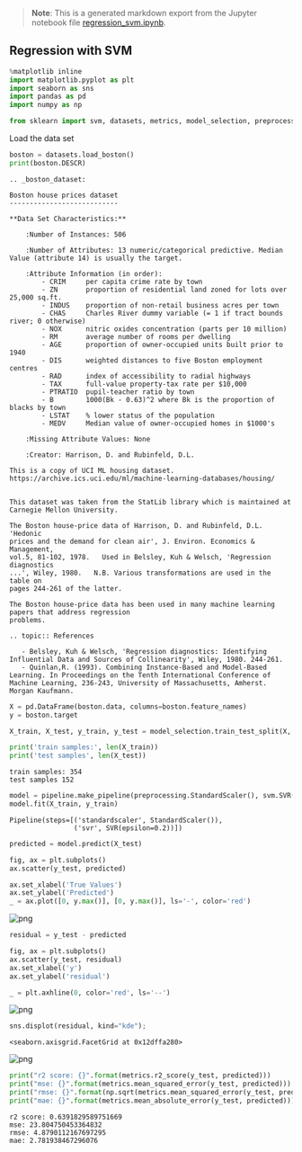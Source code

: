 >**Note**: This is a generated markdown export from the Jupyter notebook file [regression_svm.ipynb](regression_svm.ipynb).

## Regression with SVM


```python
%matplotlib inline
import matplotlib.pyplot as plt
import seaborn as sns
import pandas as pd
import numpy as np

from sklearn import svm, datasets, metrics, model_selection, preprocessing, pipeline
```

Load the data set


```python
boston = datasets.load_boston()
print(boston.DESCR)
```

    .. _boston_dataset:
    
    Boston house prices dataset
    ---------------------------
    
    **Data Set Characteristics:**  
    
        :Number of Instances: 506 
    
        :Number of Attributes: 13 numeric/categorical predictive. Median Value (attribute 14) is usually the target.
    
        :Attribute Information (in order):
            - CRIM     per capita crime rate by town
            - ZN       proportion of residential land zoned for lots over 25,000 sq.ft.
            - INDUS    proportion of non-retail business acres per town
            - CHAS     Charles River dummy variable (= 1 if tract bounds river; 0 otherwise)
            - NOX      nitric oxides concentration (parts per 10 million)
            - RM       average number of rooms per dwelling
            - AGE      proportion of owner-occupied units built prior to 1940
            - DIS      weighted distances to five Boston employment centres
            - RAD      index of accessibility to radial highways
            - TAX      full-value property-tax rate per $10,000
            - PTRATIO  pupil-teacher ratio by town
            - B        1000(Bk - 0.63)^2 where Bk is the proportion of blacks by town
            - LSTAT    % lower status of the population
            - MEDV     Median value of owner-occupied homes in $1000's
    
        :Missing Attribute Values: None
    
        :Creator: Harrison, D. and Rubinfeld, D.L.
    
    This is a copy of UCI ML housing dataset.
    https://archive.ics.uci.edu/ml/machine-learning-databases/housing/
    
    
    This dataset was taken from the StatLib library which is maintained at Carnegie Mellon University.
    
    The Boston house-price data of Harrison, D. and Rubinfeld, D.L. 'Hedonic
    prices and the demand for clean air', J. Environ. Economics & Management,
    vol.5, 81-102, 1978.   Used in Belsley, Kuh & Welsch, 'Regression diagnostics
    ...', Wiley, 1980.   N.B. Various transformations are used in the table on
    pages 244-261 of the latter.
    
    The Boston house-price data has been used in many machine learning papers that address regression
    problems.   
         
    .. topic:: References
    
       - Belsley, Kuh & Welsch, 'Regression diagnostics: Identifying Influential Data and Sources of Collinearity', Wiley, 1980. 244-261.
       - Quinlan,R. (1993). Combining Instance-Based and Model-Based Learning. In Proceedings on the Tenth International Conference of Machine Learning, 236-243, University of Massachusetts, Amherst. Morgan Kaufmann.
    



```python
X = pd.DataFrame(boston.data, columns=boston.feature_names)
y = boston.target
```


```python
X_train, X_test, y_train, y_test = model_selection.train_test_split(X, y, train_size=0.7)

print('train samples:', len(X_train))
print('test samples', len(X_test))
```

    train samples: 354
    test samples 152



```python
model = pipeline.make_pipeline(preprocessing.StandardScaler(), svm.SVR(C=1.0, epsilon=0.2))
model.fit(X_train, y_train)
```




    Pipeline(steps=[('standardscaler', StandardScaler()),
                    ('svr', SVR(epsilon=0.2))])




```python
predicted = model.predict(X_test)

fig, ax = plt.subplots()
ax.scatter(y_test, predicted)

ax.set_xlabel('True Values')
ax.set_ylabel('Predicted')
_ = ax.plot([0, y.max()], [0, y.max()], ls='-', color='red')
```


    
![png](regression_svm_files/regression_svm_7_0.png)
    



```python
residual = y_test - predicted

fig, ax = plt.subplots()
ax.scatter(y_test, residual)
ax.set_xlabel('y')
ax.set_ylabel('residual')

_ = plt.axhline(0, color='red', ls='--')
```


    
![png](regression_svm_files/regression_svm_8_0.png)
    



```python
sns.displot(residual, kind="kde");
```




    <seaborn.axisgrid.FacetGrid at 0x12dffa280>




    
![png](regression_svm_files/regression_svm_9_1.png)
    



```python
print("r2 score: {}".format(metrics.r2_score(y_test, predicted)))
print("mse: {}".format(metrics.mean_squared_error(y_test, predicted)))
print("rmse: {}".format(np.sqrt(metrics.mean_squared_error(y_test, predicted))))
print("mae: {}".format(metrics.mean_absolute_error(y_test, predicted)))
```

    r2 score: 0.6391829589751669
    mse: 23.804750453364832
    rmse: 4.8790112167697295
    mae: 2.781938467296076
